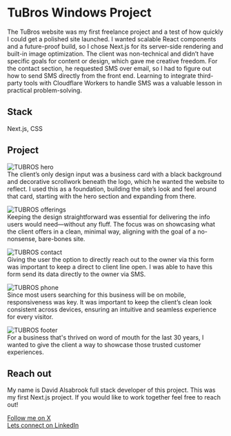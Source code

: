 # TuBros Windows Project
The TuBros website was my first freelance project and a test of how quickly I could get a polished site launched. I wanted scalable React components and a future-proof build, so I chose Next.js for its server-side rendering and built-in image optimization. The client was non-technical and didn’t have specific goals for content or design, which gave me creative freedom. For the contact section, he requested SMS over email, so I had to figure out how to send SMS directly from the front end. Learning to integrate third-party tools with Cloudflare Workers to handle SMS was a valuable lesson in practical problem-solving.

## Stack
Next.js, CSS

## Project
![TUBROS hero](https://github.com/user-attachments/assets/b63f1e25-8da4-46bf-92c9-d60fa086de0e)
<br/>
The client’s only design input was a business card with a black background and decorative scrollwork beneath the logo, which he wanted the website to reflect. I used this as a foundation, building the site’s look and feel around that card, starting with the hero section and expanding from there.
<br/>

![TUBROS offerings](https://github.com/user-attachments/assets/29836743-b6bf-4284-9db4-375a448cd803)
<br/>
Keeping the design straightforward was essential for delivering the info users would need—without any fluff. The focus was on showcasing what the client offers in a clean, minimal way, aligning with the goal of a no-nonsense, bare-bones site.
<br/>

![TUBROS contact](https://github.com/user-attachments/assets/6740c593-275a-4011-aefc-f5d6e79b6930)
<br/>
Giving the user the option to directly reach out to the owner via this form was important to keep a direct to client line open. I was able to have this form send its data directly to the owner via SMS.
<br/>

![TUBROS phone](https://github.com/user-attachments/assets/809ba20e-df4e-44a5-9329-b7efb9e0d121)
<br/>
Since most users searching for this business will be on mobile, responsiveness was key. It was important to keep the client’s clean look consistent across devices, ensuring an intuitive and seamless experience for every visitor.
<br/>

![TUBROS footer](https://github.com/user-attachments/assets/4f810918-f309-4b44-ac87-f3b0458b3ec2)
<br/>
For a business that's thrived on word of mouth for the last 30 years, I wanted to give the client a way to showcase those trusted customer experiences.
<br/>

## Reach out
My name is David Alsabrook full stack developer of this project. This was my first Next.js project. If you would like to work together feel free to reach out!

[Follow me on X](https://X.com/David_Alsabrook)<br/>
[Lets connect on LinkedIn](https://www.linkedin.com/in/david-alsabrook/)
